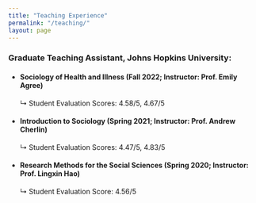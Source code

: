 ```yaml
---
title: "Teaching Experience"
permalink: "/teaching/"
layout: page
---
```


### Graduate Teaching Assistant, Johns Hopkins University:

- #### **Sociology of Health and Illness** (Fall 2022; Instructor: Prof. Emily Agree)  
  ↳ Student Evaluation Scores: 4.58/5, 4.67/5

- #### **Introduction to Sociology** (Spring 2021; Instructor: Prof. Andrew Cherlin)  
  ↳ Student Evaluation Scores: 4.47/5, 4.83/5

- #### **Research Methods for the Social Sciences** (Spring 2020; Instructor: Prof. Lingxin Hao)  
  ↳ Student Evaluation Score: 4.56/5
